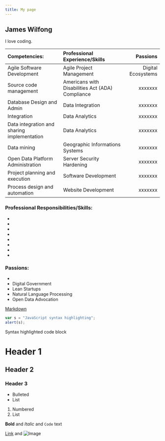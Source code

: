```yaml
---
title: My page
---
```

## James Wilfong

I love coding.

| Competencies: | Professional Experience/Skills | Passions |
| :-----------  |:-------------------------------| --------:|
|  Agile Software Development | Agile Project Management | Digital Ecosystems|
|  Source code management     | Americans with Disabilities Act (ADA) Compliance | xxxxxxx|
|  Database Design and Admin  | Data Integration | xxxxxxx|
|  Integration | Data Analytics | xxxxxxx|
|  Data integration and sharing implementation | Data Analytics | xxxxxxx|
|  Data mining | Geographic Informations Systems| xxxxxxx|
|  Open Data Platform Administration | Server Security Hardening | xxxxxxx|
|  Project planning and execution | Software Development | xxxxxxx|
|  Process design and automation  | Website Development | xxxxxxx|


### Professional Responsibilities/Skills:
-
- 
- 
- 
- 
- 
- 
- 
### Passions:
- 
- Digital Government
- Lean Startups
- Natural Language Processing
- Open Data  Advocation

[Markdown](https://github.com/adam-p/markdown-here/wiki/Markdown-Cheatsheet)

```javascript
var s = "JavaScript syntax highlighting";
alert(s);
```

Syntax highlighted code block

# Header 1
## Header 2
### Header 3

- Bulleted
- List

1. Numbered
2. List

**Bold** and _Italic_ and `Code` text

[Link](url) and ![Image](src)
```


